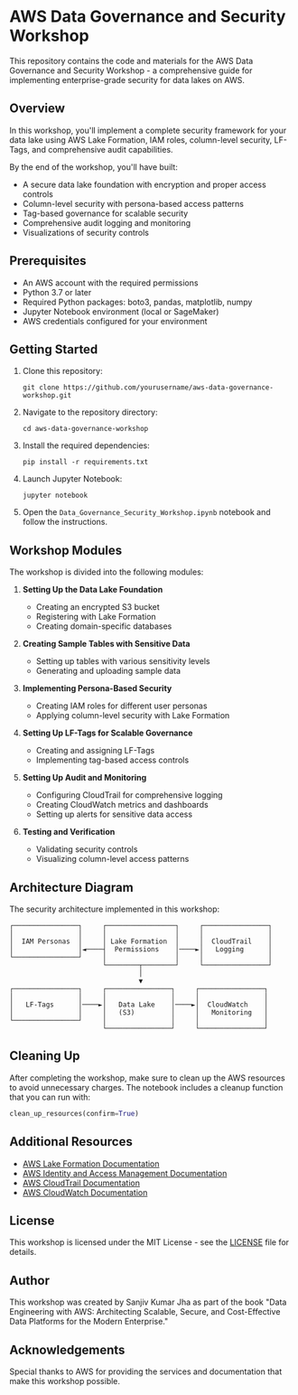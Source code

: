 # AWS Data Governance and Security Workshop

This repository contains the code and materials for the AWS Data Governance and Security Workshop - a comprehensive guide for implementing enterprise-grade security for data lakes on AWS.

## Overview

In this workshop, you'll implement a complete security framework for your data lake using AWS Lake Formation, IAM roles, column-level security, LF-Tags, and comprehensive audit capabilities.

By the end of the workshop, you'll have built:

- A secure data lake foundation with encryption and proper access controls
- Column-level security with persona-based access patterns
- Tag-based governance for scalable security
- Comprehensive audit logging and monitoring
- Visualizations of security controls

## Prerequisites

- An AWS account with the required permissions
- Python 3.7 or later
- Required Python packages: boto3, pandas, matplotlib, numpy
- Jupyter Notebook environment (local or SageMaker)
- AWS credentials configured for your environment

## Getting Started

1. Clone this repository:
   ```
   git clone https://github.com/yourusername/aws-data-governance-workshop.git
   ```

2. Navigate to the repository directory:
   ```
   cd aws-data-governance-workshop
   ```

3. Install the required dependencies:
   ```
   pip install -r requirements.txt
   ```

4. Launch Jupyter Notebook:
   ```
   jupyter notebook
   ```

5. Open the `Data_Governance_Security_Workshop.ipynb` notebook and follow the instructions.

## Workshop Modules

The workshop is divided into the following modules:

1. **Setting Up the Data Lake Foundation**
   - Creating an encrypted S3 bucket
   - Registering with Lake Formation
   - Creating domain-specific databases

2. **Creating Sample Tables with Sensitive Data**
   - Setting up tables with various sensitivity levels
   - Generating and uploading sample data

3. **Implementing Persona-Based Security**
   - Creating IAM roles for different user personas
   - Applying column-level security with Lake Formation

4. **Setting Up LF-Tags for Scalable Governance**
   - Creating and assigning LF-Tags
   - Implementing tag-based access controls

5. **Setting Up Audit and Monitoring**
   - Configuring CloudTrail for comprehensive logging
   - Creating CloudWatch metrics and dashboards
   - Setting up alerts for sensitive data access

6. **Testing and Verification**
   - Validating security controls
   - Visualizing column-level access patterns

## Architecture Diagram

The security architecture implemented in this workshop:

```
┌────────────────┐     ┌─────────────────┐     ┌────────────────┐
│                │     │                 │     │                │
│  IAM Personas  │     │ Lake Formation  │     │  CloudTrail    │
│                │◄────┤  Permissions    │────►│   Logging      │
└────────────────┘     │                 │     │                │
                       └────────┬────────┘     └────────────────┘
                                │
                                ▼
┌────────────────┐     ┌────────────────┐     ┌────────────────┐
│                │     │                │     │                │
│   LF-Tags      │────►│   Data Lake    │────►│  CloudWatch    │
│                │     │   (S3)         │     │   Monitoring   │
└────────────────┘     │                │     │                │
                       └────────────────┘     └────────────────┘
```

## Cleaning Up

After completing the workshop, make sure to clean up the AWS resources to avoid unnecessary charges. The notebook includes a cleanup function that you can run with:

```python
clean_up_resources(confirm=True)
```

## Additional Resources

- [AWS Lake Formation Documentation](https://docs.aws.amazon.com/lake-formation/)
- [AWS Identity and Access Management Documentation](https://docs.aws.amazon.com/iam/)
- [AWS CloudTrail Documentation](https://docs.aws.amazon.com/cloudtrail/)
- [AWS CloudWatch Documentation](https://docs.aws.amazon.com/cloudwatch/)

## License

This workshop is licensed under the MIT License - see the [LICENSE](LICENSE) file for details.

## Author

This workshop was created by Sanjiv Kumar Jha as part of the book "Data Engineering with AWS: Architecting Scalable, Secure, and Cost-Effective Data Platforms for the Modern Enterprise."

## Acknowledgements

Special thanks to AWS for providing the services and documentation that make this workshop possible.